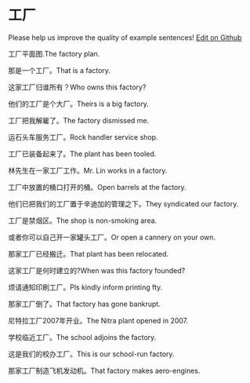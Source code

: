 # 工厂

Please help us improve the quality of example sentences! [Edit on Github](https://github.com/jiyushe/jiyu-example-sentence-source/blob/main/chinese/gongchang.md)

<p><span class="chinese">工厂平面图.</span><span class="english">The factory plan.</span></p>

<p><span class="chinese">那是一个工厂。</span><span class="english">That is a factory.</span></p>

<p><span class="chinese">这家工厂归谁所有？</span><span class="english">Who owns this factory?</span></p>

<p><span class="chinese">他们的工厂是个大厂。</span><span class="english">Theirs is a big factory.</span></p>

<p><span class="chinese">工厂把我解雇了。</span><span class="english">The factory dismissed me.</span></p>

<p><span class="chinese">运石头车服务工厂。</span><span class="english">Rock handler service shop.</span></p>

<p><span class="chinese">工厂已装备起来了。</span><span class="english">The plant has been tooled.</span></p>

<p><span class="chinese">林先生在一家工厂工作。</span><span class="english">Mr. Lin works in a factory.</span></p>

<p><span class="chinese">工厂中放置的桶口打开的桶。</span><span class="english">Open barrels at the factory.</span></p>

<p><span class="chinese">他们已把我们的工厂置于辛迪加的管理之下。</span><span class="english">They syndicated our factory.</span></p>

<p><span class="chinese">工厂是禁烟区。</span><span class="english">The shop is non-smoking area.</span></p>

<p><span class="chinese">或者你可以自己开一家罐头工厂。</span><span class="english">Or open a cannery on your own.</span></p>

<p><span class="chinese">那家工厂已经搬迁。</span><span class="english">That plant has been relocated.</span></p>

<p><span class="chinese">这家工厂是何时建立的?</span><span class="english">When was this factory founded?</span></p>

<p><span class="chinese">烦请通知印刷工厂。</span><span class="english">Pls kindly inform printing fty.</span></p>

<p><span class="chinese">那家工厂倒了。</span><span class="english">That factory has gone bankrupt.</span></p>

<p><span class="chinese">尼特拉工厂2007年开业。</span><span class="english">The Nitra plant opened in 2007.</span></p>

<p><span class="chinese">学校临近工厂。</span><span class="english">The school adjoins the factory.</span></p>

<p><span class="chinese">这是我们的校办工厂。</span><span class="english">This is our school-run factory.</span></p>

<p><span class="chinese">那家工厂制造飞机发动机。</span><span class="english">That factory makes aero-engines.</span></p>

